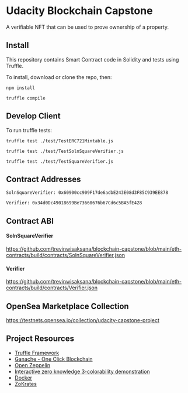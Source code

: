 # Udacity Blockchain Capstone

A verifiable NFT that can be used to prove ownership of a property.

## Install

This repository contains Smart Contract code in Solidity and tests using Truffle.

To install, download or clone the repo, then:

```
npm install
```
```
truffle compile
```

## Develop Client

To run truffle tests:

```
truffle test ./test/TestERC721Mintable.js
```
```
truffle test ./test/TestSolnSquareVerifier.js
```
```
truffle test ./test/TestSquareVerifier.js
```

## Contract Addresses

`SolnSquareVerifier: 0x60900cc909F17de6adbE243E08d3F85C939EE878`

`Verifier: 0x34d0Dc49018699Be73660676b67Cd6c5BA5fE428`

## Contract ABI

#### SolnSquareVerifier
https://github.com/trevinwisaksana/blockchain-capstone/blob/main/eth-contracts/build/contracts/SolnSquareVerifier.json

#### Verifier
https://github.com/trevinwisaksana/blockchain-capstone/blob/main/eth-contracts/build/contracts/Verifier.json

## OpenSea Marketplace Collection

https://testnets.opensea.io/collection/udacity-capstone-project

## Project Resources

* [Truffle Framework](https://truffleframework.com/)
* [Ganache - One Click Blockchain](https://truffleframework.com/ganache)
* [Open Zeppelin ](https://openzeppelin.org/)
* [Interactive zero knowledge 3-colorability demonstration](http://web.mit.edu/~ezyang/Public/graph/svg.html)
* [Docker](https://docs.docker.com/install/)
* [ZoKrates](https://github.com/Zokrates/ZoKrates)
